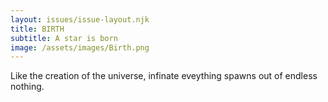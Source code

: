 ```yaml
---
layout: issues/issue-layout.njk
title: BIRTH
subtitle: A star is born
image: /assets/images/Birth.png
---
```


Like the creation of the universe, infinate eveything spawns out of endless nothing.
